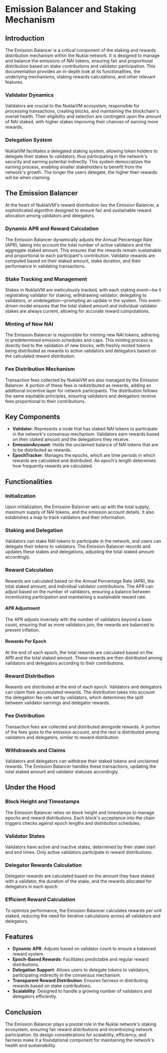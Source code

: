# Emission Balancer and Staking Mechanism

## Introduction

The Emission Balancer is a critical component of the staking and rewards distribution mechanism within the Nuklai network. It is designed to manage and balance the emissions of NAI tokens, ensuring fair and proportional distribution based on stake contributions and validator participation. This documentation provides an in-depth look at its functionalities, the underlying mechanisms, staking rewards calculations, and other relevant features.

### Validator Dynamics

Validators are crucial to the NuklaiVM ecosystem, responsible for processing transactions, creating blocks, and maintaining the blockchain's overall health. Their eligibility and selection are contingent upon the amount of NAI staked, with higher stakes improving their chances of earning more rewards.

### Delegation System

NuklaiVM facilitates a delegated staking system, allowing token holders to delegate their stakes to validators, thus participating in the network's security and earning potential indirectly. This system democratizes the earning process, enabling smaller stakeholders to benefit from the network's growth. The longer the users delegate, the higher their rewards will be when claiming.

## The Emission Balancer

At the heart of NuklaiVM's reward distribution lies the Emission Balancer, a sophisticated algorithm designed to ensure fair and sustainable reward allocation among validators and delegators.

### Dynamic APR and Reward Calculation

The Emission Balancer dynamically adjusts the Annual Percentage Rate (APR), taking into account the total number of active validators and the aggregate staked amount. This ensures that the rewards remain sustainable and proportional to each participant's contribution. Validator rewards are computed based on their staked amount, stake duration, and their performance in validating transactions.

### Stake Tracking and Management

Stakes in NuklaiVM are meticulously tracked, with each staking event—be it registrating validator for staking, withdrawing validator, delegating to validators, or undelegation—prompting an update in the system. This event-driven model ensures that the total staked amount and individual validator stakes are always current, allowing for accurate reward computations.

### Minting of New NAI

The Emission Balancer is responsible for minting new NAI tokens, adhering to predetermined emission schedules and caps. This minting process is directly tied to the validation of new blocks, with freshly minted tokens being distributed as rewards to active validators and delegators based on the calculated reward distribution.

### Fee Distribution Mechanism

Transaction fees collected by NuklaiVM are also managed by the Emission Balancer. A portion of these fees is redistributed as rewards, adding an additional incentive layer for network participants. The distribution follows the same equitable principles, ensuring validators and delegators receive fees proportional to their contributions.

## Key Components

- **Validator**: Represents a node that has staked NAI tokens to participate in the network's consensus mechanism. Validators earn rewards based on their staked amount and the delegations they receive.
- **EmissionAccount**: Holds the unclaimed balance of NAI tokens that are to be distributed as rewards.
- **EpochTracker**: Manages the epochs, which are time periods in which rewards are calculated and distributed. An epoch's length determines how frequently rewards are calculated.

## Functionalities

### Initialization

Upon initialization, the Emission Balancer sets up with the total supply, maximum supply of NAI tokens, and the emission account details. It also establishes a map to track validators and their information.

### Staking and Delegation

Validators can stake NAI tokens to participate in the network, and users can delegate their tokens to validators. The Emission Balancer records and updates these stakes and delegations, adjusting the total staked amount accordingly.

### Reward Calculation

Rewards are calculated based on the Annual Percentage Rate (APR), the total staked amount, and individual validator contributions. The APR can adjust based on the number of validators, ensuring a balance between incentivizing participation and maintaining a sustainable reward rate.

#### APR Adjustment

The APR adjusts inversely with the number of validators beyond a base count, ensuring that as more validators join, the rewards are balanced to prevent inflation.

#### Rewards Per Epoch

At the end of each epoch, the total rewards are calculated based on the APR and the total staked amount. These rewards are then distributed among validators and delegators according to their contributions.

### Reward Distribution

Rewards are distributed at the end of each epoch. Validators and delegators can claim their accumulated rewards. The distribution takes into account the delegation fee rate set by validators, which determines the split between validator earnings and delegator rewards.

### Fee Distribution

Transaction fees are collected and distributed alongside rewards. A portion of the fees goes to the emission account, and the rest is distributed among validators and delegators, similar to reward distribution.

### Withdrawals and Claims

Validators and delegators can withdraw their staked tokens and unclaimed rewards. The Emission Balancer handles these transactions, updating the total staked amount and validator statuses accordingly.

## Under the Hood

### Block Height and Timestamps

The Emission Balancer relies on block height and timestamps to manage epochs and reward distributions. Each block's acceptance into the chain triggers checks against epoch lengths and distribution schedules.

### Validator States

Validators have active and inactive states, determined by their stake start and end times. Only active validators participate in reward distributions.

### Delegator Rewards Calculation

Delegator rewards are calculated based on the amount they have staked with a validator, the duration of the stake, and the rewards allocated for delegators in each epoch.

### Efficient Reward Calculation

To optimize performance, the Emission Balancer calculates rewards per unit staked, reducing the need for iterative calculations across all validators and delegators.

## Features

- **Dynamic APR**: Adjusts based on validator count to ensure a balanced reward system.
- **Epoch-Based Rewards**: Facilitates predictable and regular reward distributions.
- **Delegation Support**: Allows users to delegate tokens to validators, participating indirectly in the consensus mechanism.
- **Transparent Reward Distribution**: Ensures fairness in distributing rewards based on stake contributions.
- **Scalability**: Designed to handle a growing number of validators and delegators efficiently.

## Conclusion

The Emission Balancer plays a pivotal role in the Nuklai network's staking ecosystem, ensuring fair reward distributions and incentivizing network participation. Its design considerations for scalability, efficiency, and fairness make it a foundational component for maintaining the network's health and sustainability.
